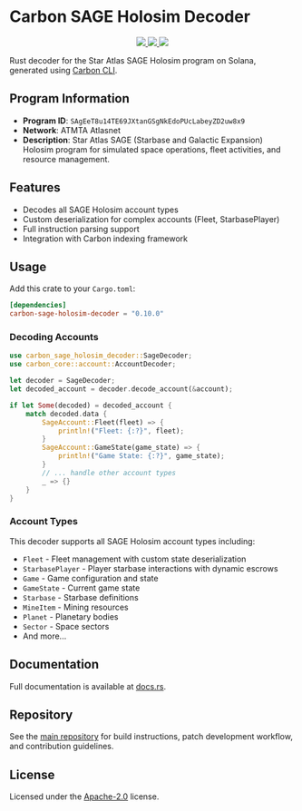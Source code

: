 # Carbon SAGE Holosim Decoder

<p align="center">
  <a href="https://crates.io/crates/carbon-sage-holosim-decoder">
    <img src="https://img.shields.io/crates/v/carbon-sage-holosim-decoder?logo=rust" />
  </a>
  <a href="https://docs.rs/carbon-sage-holosim-decoder">
    <img src="https://img.shields.io/docsrs/carbon-sage-holosim-decoder?logo=docsdotrs" />
  </a>
  <a href="https://github.com/staratlasmeta/star-atlas-decoders/blob/main/LICENSE">
    <img src="https://img.shields.io/badge/license-Apache%202.0-blue" />
  </a>
</p>

Rust decoder for the Star Atlas SAGE Holosim program on Solana, generated using [Carbon CLI](https://github.com/sevenlabs-hq/carbon).

## Program Information

- **Program ID**: `SAgEeT8u14TE69JXtanGSgNkEdoPUcLabeyZD2uw8x9`
- **Network**: ATMTA Atlasnet
- **Description**: Star Atlas SAGE (Starbase and Galactic Expansion) Holosim program for simulated space operations, fleet activities, and resource management.

## Features

- Decodes all SAGE Holosim account types
- Custom deserialization for complex accounts (Fleet, StarbasePlayer)
- Full instruction parsing support
- Integration with Carbon indexing framework

## Usage

Add this crate to your `Cargo.toml`:

```toml
[dependencies]
carbon-sage-holosim-decoder = "0.10.0"
```

### Decoding Accounts

```rust
use carbon_sage_holosim_decoder::SageDecoder;
use carbon_core::account::AccountDecoder;

let decoder = SageDecoder;
let decoded_account = decoder.decode_account(&account);

if let Some(decoded) = decoded_account {
    match decoded.data {
        SageAccount::Fleet(fleet) => {
            println!("Fleet: {:?}", fleet);
        }
        SageAccount::GameState(game_state) => {
            println!("Game State: {:?}", game_state);
        }
        // ... handle other account types
        _ => {}
    }
}
```

### Account Types

This decoder supports all SAGE Holosim account types including:
- `Fleet` - Fleet management with custom state deserialization
- `StarbasePlayer` - Player starbase interactions with dynamic escrows
- `Game` - Game configuration and state
- `GameState` - Current game state
- `Starbase` - Starbase definitions
- `MineItem` - Mining resources
- `Planet` - Planetary bodies
- `Sector` - Space sectors
- And more...

## Documentation

Full documentation is available at [docs.rs](https://docs.rs/carbon-sage-holosim-decoder).

## Repository

See the [main repository](https://github.com/staratlasmeta/star-atlas-decoders) for build instructions, patch development workflow, and contribution guidelines.

## License

Licensed under the [Apache-2.0](https://github.com/staratlasmeta/star-atlas-decoders/blob/main/LICENSE) license.
